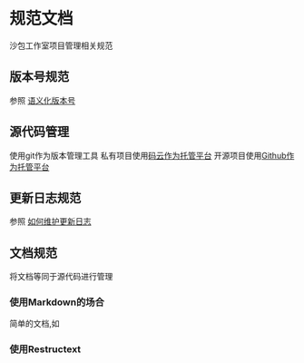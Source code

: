 # 规范文档
沙包工作室项目管理相关规范

## 版本号规范
参照 [语义化版本号](http://semver.org/lang/zh-CN/)

## 源代码管理
使用git作为版本管理工具
私有项目使用[码云作为托管平台](https://git.oschina.net/organizations/shabao-studio)
开源项目使用[Github作为托管平台](https://github.com/shabao-studio/)


## 更新日志规范

参照 [如何维护更新日志](http://keepachangelog.com/zh-CN/0.3.0/)

## 文档规范

将文档等同于源代码进行管理

### 使用Markdown的场合
简单的文档,如

### 使用Restructext

